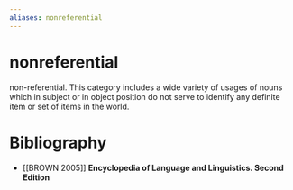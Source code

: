 ```yaml
---
aliases: nonreferential
---
```

# nonreferential

non-referential. This category includes a wide variety of usages of nouns which
                    in subject or in object position do not serve to identify any definite item or
                    set of items in the world.
> 
> 
# Bibliography
- [[BROWN
                                2005]]
**Encyclopedia of Language and Linguistics. Second
                                Edition** 